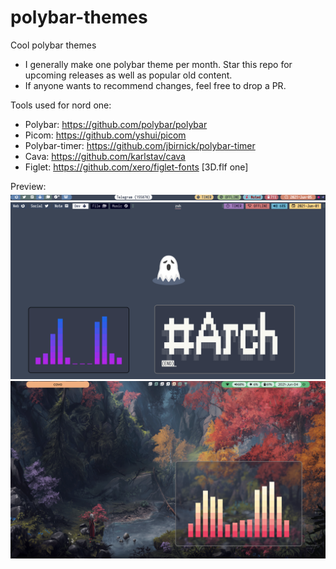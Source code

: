 # polybar-themes

Cool polybar themes

- I generally make one polybar theme per month. Star this repo for upcoming releases as well as popular old content.
- If anyone wants to recommend changes, feel free to drop a PR.

Tools used for nord one:

- Polybar: https://github.com/polybar/polybar
- Picom: https://github.com/yshui/picom
- Polybar-timer: https://github.com/jbirnick/polybar-timer
- Cava: https://github.com/karlstav/cava
- Figlet: https://github.com/xero/figlet-fonts [3D.flf one]

Preview:
![Nordish Material Polybar](pure_nordish_material/preview/pure_nord_preview.png?raw=true "Pure nord polybar")
![Nordish Mac Edition](nordish_mac/preview/nord_mac_preview.png?raw=true "Nordish Mac")
![Material Inspired](material_theme/preview/material_preview.png?raw=true "Inspired by Google")
